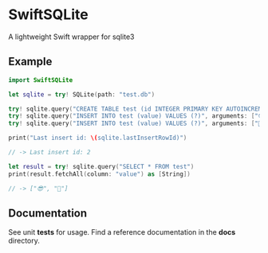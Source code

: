 # SwiftSQLite

A lightweight Swift wrapper for sqlite3

## Example

```swift
import SwiftSQLite

let sqlite = try! SQLite(path: "test.db")

try! sqlite.query("CREATE TABLE test (id INTEGER PRIMARY KEY AUTOINCREMENT, value TEXT)")
try! sqlite.query("INSERT INTO test (value) VALUES (?)", arguments: ["😎"])
try! sqlite.query("INSERT INTO test (value) VALUES (?)", arguments: ["🤪"])

print("Last insert id: \(sqlite.lastInsertRowId)")

// -> Last insert id: 2

let result = try! sqlite.query("SELECT * FROM test")
print(result.fetchAll(column: "value") as [String])

// -> ["😎", "🤪"]

```

## Documentation

See unit **tests** for usage. Find a reference documentation in the **docs** directory. 
